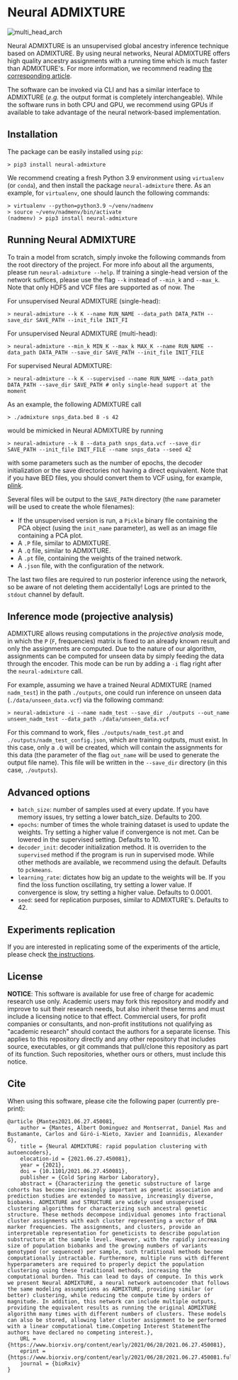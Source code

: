 # Neural ADMIXTURE

![multi_head_arch](https://user-images.githubusercontent.com/31998088/123008111-99a46e00-d3ba-11eb-8ced-d394ef903487.png)

Neural ADMIXTURE is an unsupervised global ancestry inference technique based on ADMIXTURE. By using neural networks, Neural ADMIXTURE offers high quality ancestry assignments with a running time which is much faster than ADMIXTURE's. For more information, we recommend reading [the corresponding article](https://www.biorxiv.org/content/10.1101/2021.06.27.450081v3).

The software can be invoked via CLI and has a similar interface to ADMIXTURE (_e.g._ the output format is completely interchangeable). While the software runs in both CPU and GPU, we recommend using GPUs if available to take advantage of the neural network-based implementation.

## Installation

The package can be easily installed using `pip`:

```console
> pip3 install neural-admixture
```

We recommend creating a fresh Python 3.9 environment using `virtualenv` (or `conda`), and then install the package `neural-admixture` there. As an example, for `virtualenv`, one should launch the following commands:

```console
> virtualenv --python=python3.9 ~/venv/nadmenv
> source ~/venv/nadmenv/bin/activate
(nadmenv) > pip3 install neural-admixture
```

## Running Neural ADMIXTURE

To train a model from scratch, simply invoke the following commands from the root directory of the project. For more info about all the arguments, please run `neural-admixture --help`. If training a single-head version of the network suffices, please use the flag `--k` instead of `--min_k` and `--max_k`. Note that only HDF5 and VCF files are supported as of now. The

For unsupervised Neural ADMIXTURE (single-head):

```console
> neural-admixture --k K --name RUN_NAME --data_path DATA_PATH --save_dir SAVE_PATH --init_file INIT_FI
````

For unsupervised Neural ADMIXTURE (multi-head):

```console
> neural-admixture --min_k MIN_K --max_k MAX_K --name RUN_NAME --data_path DATA_PATH --save_dir SAVE_PATH --init_file INIT_FILE
```

For supervised Neural ADMIXTURE:

```console
> neural-admixture --k K --supervised --name RUN_NAME --data_path DATA_PATH --save_dir SAVE_PATH # only single-head support at the moment
```

As an example, the following ADMIXTURE call

```console
> ./admixture snps_data.bed 8 -s 42
```

would be mimicked in Neural ADMIXTURE by running

```console
> neural-admixture --k 8 --data_path snps_data.vcf --save_dir SAVE_PATH --init_file INIT_FILE --name snps_data --seed 42
```

with some parameters such as the number of epochs, the decoder initialization or the save directories not having a direct equivalent. Note that if you have BED files, you should convert them to VCF using, for example, [plink](https://www.cog-genomics.org/plink/2.0/).

Several files will be output to the `SAVE_PATH` directory (the `name` parameter will be used to create the whole filenames):
- If the unsupervised version is run, a `Pickle` binary file containing the PCA object (using the `init_name` parameter), as well as an image file containing a PCA plot.
- A `.P` file, similar to ADMIXTURE.
- A `.Q` file, similar to ADMIXTURE.
- A `.pt` file, containing the weights of the trained network.
- A `.json` file, with the configuration of the network.

The last two files are required to run posterior inference using the network, so be aware of not deleting them accidentally! Logs are printed to the `stdout` channel by default.

## Inference mode (projective analysis)

ADMIXTURE allows reusing computations in the _projective analysis_ mode, in which the `P` (`F`, frequencies) matrix is fixed to an already known result and only the assignments are computed. Due to the nature of our algorithm, assignments can be computed for unseen data by simply feeding the data through the encoder. This mode can be run by adding a `-i` flag right after the `neural-admixture` call.

For example, assuming we have a trained Neural ADMIXTURE (named `nadm_test`) in the path `./outputs`, one could run inference on unseen data (`./data/unseen_data.vcf`) via the following command:

```console
> neural-admixture -i --name nadm_test --save_dir ./outputs --out_name unseen_nadm_test --data_path ./data/unseen_data.vcf
```

For this command to work, files `./outputs/nadm_test.pt` and `./outputs/nadm_test_config.json`, which are training outputs, must exist. In this case, only a `.Q` will be created, which will contain the assignments for this data (the parameter of the flag `out_name` will be used to generate the output file name). This file will be written in the `--save_dir` directory (in this case, `./outputs`).

## Advanced options

- `batch_size`: number of samples used at every update. If you have memory issues, try setting a lower batch_size. Defaults to 200.
- `epochs`: number of times the whole training dataset is used to update the weights. Try setting a higher value if convergence is not met. Can be lowered in the supervised setting. Defaults to 10. 
- `decoder_init`: decoder initialization method. It is overriden to the `supervised` method if the program is run in supervised mode. While other methods are available, we recommend using the default. Defaults to `pckmeans`.
- `learning_rate`: dictates how big an update to the weights will be. If you find the loss function oscillating, try setting a lower value. If convergence is slow, try setting a higher value. Defaults to 0.0001.
- `seed`: seed for replication purposes, similar to ADMIXTURE's. Defaults to 42.


## Experiments replication

If you are interested in replicating some of the experiments of the article, please check [the instructions](replicate.md).

## License

**NOTICE**: This software is available for use free of charge for academic research use only. Academic users may fork this repository and modify and improve to suit their research needs, but also inherit these terms and must include a licensing notice to that effect. Commercial users, for profit companies or consultants, and non-profit institutions not qualifying as "academic research" should contact the authors for a separate license. This applies to this repository directly and any other repository that includes source, executables, or git commands that pull/clone this repository as part of its function. Such repositories, whether ours or others, must include this notice.

## Cite

When using this software, please cite the following paper (currently pre-print):

```{tex}
@article {Mantes2021.06.27.450081,
	author = {Mantes, Albert Dominguez and Montserrat, Daniel Mas and Bustamante, Carlos and Giró-i-Nieto, Xavier and Ioannidis, Alexander G},
	title = {Neural ADMIXTURE: rapid population clustering with autoencoders},
	elocation-id = {2021.06.27.450081},
	year = {2021},
	doi = {10.1101/2021.06.27.450081},
	publisher = {Cold Spring Harbor Laboratory},
	abstract = {Characterizing the genetic substructure of large cohorts has become increasingly important as genetic association and prediction studies are extended to massive, increasingly diverse, biobanks. ADMIXTURE and STRUCTURE are widely used unsupervised clustering algorithms for characterizing such ancestral genetic structure. These methods decompose individual genomes into fractional cluster assignments with each cluster representing a vector of DNA marker frequencies. The assignments, and clusters, provide an interpretable representation for geneticists to describe population substructure at the sample level. However, with the rapidly increasing size of population biobanks and the growing numbers of variants genotyped (or sequenced) per sample, such traditional methods become computationally intractable. Furthermore, multiple runs with different hyperparameters are required to properly depict the population clustering using these traditional methods, increasing the computational burden. This can lead to days of compute. In this work we present Neural ADMIXTURE, a neural network autoencoder that follows the same modeling assumptions as ADMIXTURE, providing similar (or better) clustering, while reducing the compute time by orders of magnitude. In addition, this network can include multiple outputs, providing the equivalent results as running the original ADMIXTURE algorithm many times with different numbers of clusters. These models can also be stored, allowing later cluster assignment to be performed with a linear computational time.Competing Interest StatementThe authors have declared no competing interest.},
	URL = {https://www.biorxiv.org/content/early/2021/06/28/2021.06.27.450081},
	eprint = {https://www.biorxiv.org/content/early/2021/06/28/2021.06.27.450081.full.pdf},
	journal = {bioRxiv}
}
